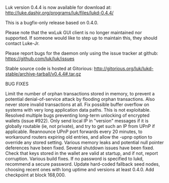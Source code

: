 Luk version 0.4.4 is now available for download at:
http://luke.dashjr.org/programs/luk/files/lukd-0.4.4/

This is a bugfix-only release based on 0.4.0.

Please note that the wxLuk GUI client is no longer maintained nor supported. If someone would like to step up to maintain this, they should contact Luke-Jr.

Please report bugs for the daemon only using the issue tracker at github:
https://github.com/luk/luk/issues

Stable source code is hosted at Gitorious:
http://gitorious.org/luk/lukd-stable/archive-tarball/v0.4.4#.tar.gz

BUG FIXES

Limit the number of orphan transactions stored in memory, to prevent a potential denial-of-service attack by flooding orphan transactions. Also never store invalid transactions at all.
Fix possible buffer overflow on systems with very long application data paths. This is not exploitable.
Resolved multiple bugs preventing long-term unlocking of encrypted wallets (issue #922).
Only send local IP in "version" messages if it is globally routable (ie, not private), and try to get such an IP from UPnP if applicable.
Reannounce UPnP port forwards every 20 minutes, to workaround routers expiring old entries, and allow the -upnp option to override any stored setting.
Various memory leaks and potential null pointer deferences have been
fixed.
Several shutdown issues have been fixed.
Check that keys stored in the wallet are valid at startup, and if not,
report corruption.
Various build fixes.
If no password is specified to lukd, recommend a secure password.
Update hard-coded fallback seed nodes, choosing recent ones with long uptime and versions at least 0.4.0.
Add checkpoint at block 168,000.

